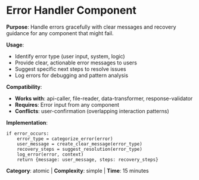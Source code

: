 # Error Handler Component

**Purpose**: Handle errors gracefully with clear messages and recovery guidance for any component that might fail.

**Usage**: 
- Identify error type (user input, system, logic)
- Provide clear, actionable error messages to users
- Suggest specific next steps to resolve issues
- Log errors for debugging and pattern analysis

**Compatibility**: 
- **Works with**: api-caller, file-reader, data-transformer, response-validator
- **Requires**: Error input from any component
- **Conflicts**: user-confirmation (overlapping interaction patterns)

**Implementation**:
```pseudocode
if error_occurs:
    error_type = categorize_error(error)
    user_message = create_clear_message(error_type)
    recovery_steps = suggest_resolution(error_type)
    log_error(error, context)
    return {message: user_message, steps: recovery_steps}
```

**Category**: atomic | **Complexity**: simple | **Time**: 15 minutes